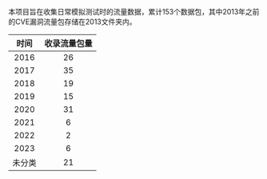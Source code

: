 本项目旨在收集日常模拟测试时的流量数据，累计153个数据包，其中2013年之前的CVE漏洞流量包存储在2013文件夹内。

|时间|收录流量包量|
|:-----:|:-----:|
|2016|26|
|2017|35|
|2018|19|
|2019|15|
|2020|31|
|2021|6|
|2022|2|
|2023|6|
|未分类|21|


